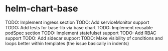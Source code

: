 # helm-chart-base

TODO: Implement ingress section
TODO: Add serviceMonitor support
TODO: Add tests for base-lib via base chart
TODO: Implement reusable podSpec section
TODO: Implement statefulset support
TODO: Add RBAC support
TODO: Add sidecar support
TODO: Make visibility of conditions and loops better within templates (the issue basically in indents)
